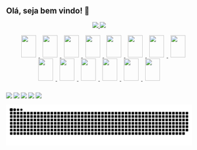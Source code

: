 ## Olá, seja bem vindo! 👋

<div align="center">
  <a href="https://github.com/vitorreiel">
  <img height="167em" src="https://github-readme-stats.vercel.app/api?username=vitorreiel&show_icons=true&theme=tokyonight&include_all_commits=true&count_private=true" />
  <img height="167em" src="https://github-readme-stats.vercel.app/api/top-langs/?username=vitorreiel&layout=compact&langs_count=7&theme=tokyonight" />
</div>

<div style="display: inline_block;" align="center"><br>
  <img height="60" width="40" hspace="7" style="margin-left:30px" src="https://cdn.jsdelivr.net/gh/devicons/devicon/icons/bash/bash-original.svg" />
  <img height="60" width="40" hspace="7" src="https://cdn.jsdelivr.net/gh/devicons/devicon/icons/docker/docker-plain-wordmark.svg" />
  <img height="60" width="40" hspace="7" src="https://cdn.jsdelivr.net/gh/devicons/devicon/icons/grafana/grafana-original.svg" />
  <img height="60" width="40" hspace="7" src="https://cdn.jsdelivr.net/gh/devicons/devicon/icons/amazonwebservices/amazonwebservices-original.svg" />
  <img height="60" width="40" hspace="7" src="https://cdn.jsdelivr.net/gh/devicons/devicon/icons/kubernetes/kubernetes-plain-wordmark.svg" />
  <img height="60" width="40" hspace="7" src="https://cdn.jsdelivr.net/gh/devicons/devicon/icons/linux/linux-original.svg" />
  <img height="60" width="40" hspace="7" src="https://cdn.jsdelivr.net/gh/devicons/devicon/icons/nginx/nginx-original.svg" />
  <img height="60" width="40" hspace="7" src="https://cdn.jsdelivr.net/gh/devicons/devicon/icons/prometheus/prometheus-original.svg" />
  <img height="60" width="40" hspace="7" src="https://cdn.jsdelivr.net/gh/devicons/devicon/icons/jenkins/jenkins-original.svg" />
  <img height="60" width="40" hspace="7" src="https://cdn.jsdelivr.net/gh/devicons/devicon/icons/ansible/ansible-original.svg" />
  <img height="60" width="40" hspace="7" src="https://cdn.jsdelivr.net/gh/devicons/devicon/icons/javascript/javascript-plain.svg" />
  <img height="60" width="40" hspace="7" src="https://cdn.jsdelivr.net/gh/devicons/devicon/icons/html5/html5-original.svg" />
  <img height="60" width="40" hspace="7" src="https://cdn.jsdelivr.net/gh/devicons/devicon/icons/css3/css3-original.svg" />
  <img height="60" width="40" hspace="7" src="https://cdn.jsdelivr.net/gh/devicons/devicon/icons/php/php-plain.svg" />
</div>

##

<div>
  <a href="mailto:vitorreiel@hotmail.com" target="_blank"><img src="https://img.shields.io/badge/Microsoft_Outlook-0078D4?style=for-the-badge&logo=microsoft-outlook&logoColor=white"/></a>
  <a href="https://github.com/vitorreiel" target="_blank"><img src="https://img.shields.io/badge/GitHub-100000?style=for-the-badge&logo=github&logoColor=white"/></a>
  <a href="https://www.linkedin.com/in/vitorreiel/" target="_blank"><img src="https://img.shields.io/badge/LinkedIn-0077B5?style=for-the-badge&logo=linkedin&logoColor=white"/></a>
  <a href="https://open.spotify.com/user/pq5bg9p9440ai9t3tyvc57j5g" target="_blank"><img src="https://img.shields.io/badge/Spotify-1ED760?&style=for-the-badge&logo=spotify&logoColor=white"/></a>
  <a href="https://steamcommunity.com/id/reielzim/" target="_blank"><img src="https://img.shields.io/badge/Steam-000000?style=for-the-badge&logo=steam&logoColor=white"/></a>
  
  ![Snake animation](https://github.com/vitorreiel/vitorreiel/blob/output/github-contribution-grid-snake.svg)

</div>

